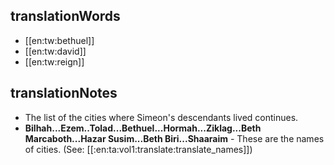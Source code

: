 ## translationWords

* [[en:tw:bethuel]]
* [[en:tw:david]]
* [[en:tw:reign]]

## translationNotes

* The list of the cities where Simeon's descendants lived continues.
* **Bilhah...Ezem..Tolad...Bethuel...Hormah...Ziklag...Beth Marcaboth...Hazar Susim...Beth Biri...Shaaraim** - These are the names of cities. (See: [[:en:ta:vol1:translate:translate_names]])

